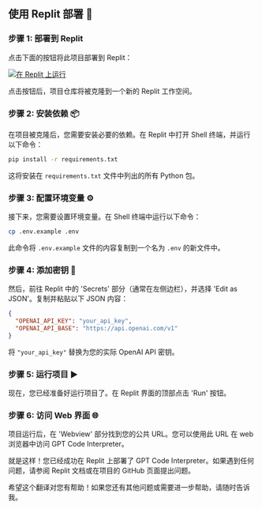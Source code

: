 ## 使用 Replit 部署 🚀

### 步骤 1: 部署到 Replit

点击下面的按钮将此项目部署到 Replit：

[![在 Replit 上运行](https://replit.com/badge/github/boyueluzhipeng/GPT_CodeInterpreter)](https://replit.com/new/github/boyueluzhipeng/GPT_CodeInterpreter)

点击按钮后，项目仓库将被克隆到一个新的 Replit 工作空间。

### 步骤 2: 安装依赖 📦

在项目被克隆后，您需要安装必要的依赖。在 Replit 中打开 Shell 终端，并运行以下命令：

```bash
pip install -r requirements.txt
```

这将安装在 `requirements.txt` 文件中列出的所有 Python 包。

### 步骤 3: 配置环境变量 ⚙️

接下来，您需要设置环境变量。在 Shell 终端中运行以下命令：

```bash
cp .env.example .env
```

此命令将 `.env.example` 文件的内容复制到一个名为 `.env` 的新文件中。

### 步骤 4: 添加密钥 🔐

然后，前往 Replit 中的 'Secrets' 部分（通常在左侧边栏），并选择 'Edit as JSON'。复制并粘贴以下 JSON 内容：

```json
{
  "OPENAI_API_KEY": "your_api_key",
  "OPENAI_API_BASE": "https://api.openai.com/v1"
}
```

将 `"your_api_key"` 替换为您的实际 OpenAI API 密钥。

### 步骤 5: 运行项目 ▶️

现在，您已经准备好运行项目了。在 Replit 界面的顶部点击 'Run' 按钮。

### 步骤 6: 访问 Web 界面 🌐

项目运行后，在 'Webview' 部分找到您的公共 URL。您可以使用此 URL 在 web 浏览器中访问 GPT Code Interpreter。

就是这样！您已经成功在 Replit 上部署了 GPT Code Interpreter。如果遇到任何问题，请参阅 Replit 文档或在项目的 GitHub 页面提出问题。

希望这个翻译对您有帮助！如果您还有其他问题或需要进一步帮助，请随时告诉我。